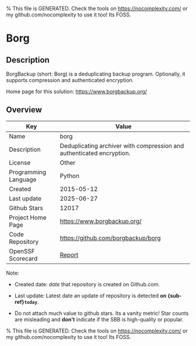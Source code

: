 
% This file is GENERATED. Check the tools on https://nocomplexity.com/ or my github.com/nocomplexity to use it too! Its FOSS. 

# Borg

## Description 

BorgBackup (short: Borg) is a deduplicating backup program. Optionally, it supports compression and authenticated encryption.

Home page for this solution: https://www.borgbackup.org/ 

## Overview 

| Key | Value |
| --- | --- |
| Name | borg |
| Description | Deduplicating archiver with compression and authenticated encryption. |
| License | Other |
| Programming Language | Python |
| Created | 2015-05-12 |
| Last update | 2025-06-27 |
| Github Stars | 12017 |
| Project Home Page | https://www.borgbackup.org/ |
| Code Repository | https://github.com/borgbackup/borg |
| OpenSSF Scorecard | [Report](https://securityscorecards.dev/viewer/?uri=github.com/borgbackup/borg) |

Note:
 - Created date: *date* that repository is created on Github.com. 

- Last update: Latest date an update of repository is detected **on {sub-ref}`today`**. 

- Do not attach much value to github stars. Its a vanity metric! Star counts are misleading and 
**don't** indicate if the SBB is high-quality or popular.

% This file is GENERATED. Check the tools on https://nocomplexity.com/ or my github.com/nocomplexity to use it too! Its FOSS. 


